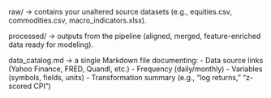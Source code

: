 raw/ → contains your unaltered source datasets (e.g., equities.csv, commodities.csv, macro_indicators.xlsx).

processed/ → outputs from the pipeline (aligned, merged, feature-enriched data ready for modeling).

data_catalog.md → a single Markdown file documenting:
    - Data source links (Yahoo Finance, FRED, Quandl, etc.)
    - Frequency (daily/monthly)
    - Variables (symbols, fields, units)
    - Transformation summary (e.g., “log returns,” “z-scored CPI”)